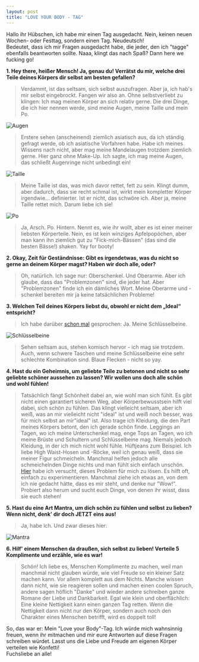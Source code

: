 ```yaml
---
layout: post
title: "LOVE YOUR BODY - TAG"
---
```


Hallo ihr Hübschen, ich habe mir einen Tag ausgedacht. Nein, keinen neuen Wochen- oder Festtag, sondern einen Tag. Neudeutsch!  
Bedeutet, dass ich mir Fragen ausgedacht habe, die jeder, den ich "tagge" ebenfalls beantworten sollte. Naaa, klingt das nach Spaß? Dann here we fucking go!  

**1. Hey there, heißer Mensch! Ja, genau du! Verrätst du mir, welche drei Teile deines Körpers dir selbst am besten gefallen?**

>Verdammt, ist das seltsam, sich selbst auszufragen. Aber ja, ich hab's mir selbst eingebrockt. Fangen wir also an. Ohne selbstverliebt zu klingen: Ich mag meinen Körper an sich relativ gerne. Die drei Dinge, die ich hier nennen werde, sind meine Augen, meine Taille und mein Po. 

![Augen](http://farm8.staticflickr.com/7299/13088317994_d2c9ee3b33_c.jpg)

>Erstere sehen (anscheinend) ziemlich asiatisch aus, da ich ständig gefragt werde, ob ich asiatische Vorfahren habe. Habe ich meines Wissens nach nicht, aber mag meine Mandelaugen trotzdem ziemlich gerne. Hier ganz ohne Make-Up. Ich sagte, ich mag meine Augen, das schließt Augenringe nicht unbedingt ein! 

![Taille](http://farm3.staticflickr.com/2423/13088137163_d9cc5b7f3e_c.jpg)

>Meine Taille ist das, was mich davor rettet, fett zu sein. Klingt dumm, aber dadurch, dass sie recht schmal ist, wirkt mein kompletter Körper irgendwie... definierter. Ist er nicht, das schwöre ich. Aber ja, meine Taille rettet mich. Darum liebe ich sie!  

![Po](http://farm8.staticflickr.com/7367/13088369544_a2b34d69d0_c.jpg)  

>Ja, Arsch. Po. Hintern. Nennt es, wie ihr wollt, aber es ist einer meiner liebsten Körperteile. Nein, es ist kein winziges Apfelpopöchen, aber man kann ihn ziemlich gut zu "Fick-mich-Bässen" (das sind die besten Bässe!) shaken. Yay for booty!

**2. Okay, Zeit für Geständnisse: Gibt es irgendetwas, was du nicht so gerne an deinem Körper magst? Haben wir doch alle, oder?**

>Oh, natürlich. Ich sage nur: Oberschenkel. Und Oberarme. Aber ich glaube, dass das "Problemzonen" sind, die jeder hat. Aber "Problemzonen" finde ich ein dämliches Wort. Meine Oberarme und -schenkel bereiten mir ja keine tatsächlichen Probleme! 

**3. Welchen Teil deines Körpers liebst du, obwohl er nicht dem „Ideal“ entspricht?**  

>Ich habe darüber [schon mal](http://fuchsgehtum.de/ootd/) gesprochen: Ja. Meine Schlüsselbeine. 

![Schlüsselbeine](http://farm8.staticflickr.com/7404/13088057734_c327794526_c.jpg)  

>Sehen seltsam aus, stehen komisch hervor - ich mag sie trotzdem. Auch, wenn schwere Taschen und meine Schlüsselbeine eine sehr schlechte Kombination sind. Blaue Flecken - nicht so yay.  

**4. Hast du ein Geheimnis, um geliebte Teile zu betonen und nicht so sehr geliebte schöner aussehen zu lassen? Wir wollen uns doch alle schön und wohl fühlen!**  

>Tatsächlich fängt Schönheit dabei an, wie wohl man sich fühlt. Es gibt nicht einen garantiert sicheren Weg, aber Körperbewusstsein hilft viel dabei, sich schön zu fühlen. Das klingt vielleicht seltsam, aber ich weiß, was an mir vielleicht nicht "ideal" ist und weiß noch besser, was für mich selbst an mir"ideal" ist. Also trage ich Kleidung, die den Part meines Körpers betont, den ich gerade schön finde. Leggings an Tagen, wo ich meine Unterschenkel mag, enge Tops an Tagen, wo ich meine Brüste und Schultern und Schlüsselbeine mag. Niemals jedoch Kleidung, in der ich mich nicht wohl fühle. Hüftjeans zum Beispiel. Ich liebe High Waist-Hosen und -Röcke, weil ich genau weiß, dass sie meiner Figur schmeicheln. Manchmal helfen jedoch alle schmeichelnden Dinge nichts und man fühlt sich einfach unschön. [Hier](http://fuchsgehtum.de/dress-up/) habe ich versucht, dieses Problem für mich zu lösen. Es hilft oft, einfach zu experimentieren. Manchmal ziehe ich etwas an, von dem ich nie gedacht hätte, dass es mir steht, und denke nur  "Wow!". Probiert also herum und sucht euch Dinge, von denen ihr wisst, dass sie euch stehen!  

**5. Hast du eine Art Mantra, um dich schön zu fühlen und selbst zu lieben? Wenn nicht, denk' dir doch JETZT eins aus!**  

>Ja, habe ich. Und zwar dieses hier:  

![Mantra](http://farm4.staticflickr.com/3673/13090497634_240fa3141e_c.jpg)  

**6. Hilf' einem Menschen da draußen, sich selbst zu lieben! Verteile 5  Komplimente und erzähle, wie es war!**  

>Schön! Ich liebe es, Menschen Komplimente zu machen, weil man manchmal nicht glauben würde, wie viel Freude so ein kleiner Satz machen kann. Vor allem komplett aus dem Nichts. Manche wissen dann nicht, wie sie reagieren sollen und machen einen coolen Spruch, andere sagen höflich "Danke" und wieder andere schreiben ganze Romane der Liebe und Dankbarkeit. Egal wie klein und oberflächlich: Eine kleine Nettigkeit kann einen ganzen Tag retten. Wenn die Nettigkeit dann nicht nur den Körper, sondern auch noch den Charakter eines Menschen betrifft, wird es doppelt toll!  

So, das war er: Mein "Love your Body"-Tag. Ich würde mich wahnsinnig freuen, wenn ihr mitmachen und mir eure Antworten auf diese Fragen schreiben würdet. Lasst uns die Liebe und Freude am eigenen Körper verteilen wie Konfetti!  
Fuchsliebe an alle!